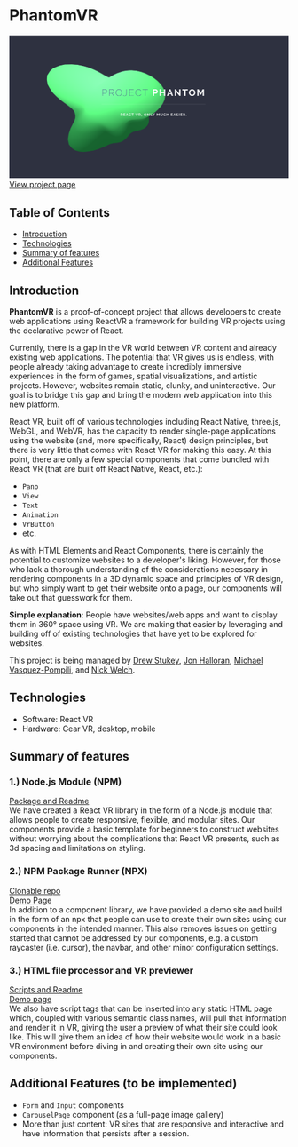 # PhantomVR

[![](assets/logo.png)](https://phantomvrtranslate.github.io/website/)
[View project page](https://phantomvrtranslate.github.io/website/)

## Table of Contents
- [Introduction](#introduction)
- [Technologies](#technologies)
- [Summary of features](#features)
- [Additional Features](#additional-features)

<a name="introduction"></a>
## Introduction

**PhantomVR** is a proof-of-concept project that allows developers to create web applications using ReactVR a framework for building VR projects using the declarative power of React.

Currently, there is a gap in the VR world between VR content and already existing web applications. The potential that VR gives us is endless, with people already taking advantage to create incredibly immersive experiences in the form of games, spatial visualizations, and artistic projects. However, websites remain static, clunky, and uninteractive. Our goal is to bridge this gap and bring the modern web application into this new platform.

React VR, built off of various technologies including React Native, three.js, WebGL, and WebVR, has the capacity to render single-page applications using the website (and, more specifically, React) design principles, but there is very little that comes with React VR for making this easy. At this point, there are only a few special components that come bundled with React VR (that are built off React Native, React, etc.):

* `Pano`
* `View`
* `Text`
* `Animation`
* `VrButton`
* etc.

As with HTML Elements and React Components, there is certainly the potential to customize websites to a developer's liking. However, for those who lack a thorough understanding of the considerations necessary in rendering components in a 3D dynamic space and principles of VR design, but who simply want to get their website onto a page, our components will take out that guesswork for them.

**Simple explanation**: People have websites/web apps and want to display them in 360° space using VR. We are making that easier by leveraging and building off of existing technologies that have yet to be explored for websites.

This project is being managed by [Drew Stukey](https://github.com/stukey524), [Jon Halloran](https://github.com/JonHalloran), [Michael Vasquez-Pompili](https://github.com/Mpompili), and [Nick Welch](https://github.com/nwelchr).

<a name="technologies"></a>

## Technologies

* Software: React VR
* Hardware: Gear VR, desktop, mobile

<a name="features"></a>

## Summary of features

### 1.) Node.js Module (NPM)

[Package and Readme](https://www.npmjs.com/package/phantom_components)<br>
We have created a React VR library in the form of a Node.js module that allows people to create responsive, flexible, and modular sites. Our components provide a basic template for beginners to construct websites without worrying about the complications that React VR presents, such as 3d spacing and limitations on styling.

### 2.) NPM Package Runner (NPX)

[Clonable repo](https://github.com/PhantomVRTranslate/Phantom-Components-Demo)<br>
[Demo Page](https://phantomvrtranslate.github.io/Phantom-Components-Demo/)<br>
In addition to a component library, we have provided a demo site and build in the form of an npx that people can use to create their own sites using our components in the intended manner. This also removes issues on getting started that cannot be addressed by our components, e.g. a custom raycaster (i.e. cursor), the navbar, and other minor configuration settings.

### 3.) HTML file processor and VR previewer

[Scripts and Readme](https://github.com/PhantomVRTranslate/PhantomScripts)<br>
[Demo page](https://phantomvrtranslate.github.io/Phantom-Demo-Site/)<br>
We also have script tags that can be inserted into any static HTML page which, coupled with various semantic class names, will pull that information and render it in VR, giving the user a preview of what their site could look like. This will give them an idea of how their website would work in a basic VR environment before diving in and creating their own site using our components.


<a name="additional-features"></a>

## Additional Features (to be implemented)
- `Form` and `Input` components
- `CarouselPage` component (as a full-page image gallery)
- More than just content: VR sites that are responsive and interactive and have information that persists after a session.